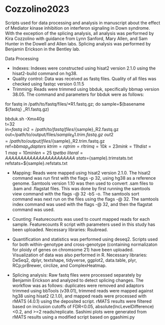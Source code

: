 # Cozzolino2023
Scripts used for data processing and analysis in manuscript about the effect of Mediator kinase inhibition on interferon signaling in Down syndrome. With the exception of the splicing analysis, all analysis was performed by Kira Cozzolino with guidance from Lynn Sanford, Mary Allen, and Sam Hunter in the Dowell and Allen labs. Splicing analysis was performed by Benjamin Erickson in the Bentley lab.

Data Processing
- Indexes: Indexes were constructed using hisat2 version 2.1.0 using the hisat2-build command on hg38. 
- Quality control: Data was received as fastq files. Quality of all files was checked using fastqc version 0.11.5
- Trimming: Reads were trimmed using bbduk, specifically bbmap version 38.05. The command and parameters for bbduk were as follows:

for fastq in /path/to/fastq/files/*R1.fastq.gz; do
sample=$(basename ${fastq} _R1.fastq.gz)

bbduk.sh -Xmx40g \
    t=32 \
    in=${fastq} \
    in2=/path/to/fastq/files/${sample}_R2.fastq.gz \
    out=/path/to/output/files/${sample}_R1.trim.fastq.gz \
    out2=/path/to/output/files/${sample}_R2.trim.fastq.gz \
    ref=${bbmap_adapters} \
    ktrim=r qtrim=rl trimq=10 k=23 mink=11 hdist=1 \
    maq=10 minlen=25 \
    tpe tbo \
    literal=AAAAAAAAAAAAAAAAAAAAAAA \
    stats=${sample}.trimstats.txt \
    refstats=${sample}.refstats.txt

- Mapping: Reads were mapped using hisat2 version 2.1.0. The hisat2 command was run first with the flags -p 32, using hg38 as a reference genome. Samtools version 1.10 was then used to convert .sam files to .bam and .flagstat files. This was done by first running the samtools view command with the flags  -@ 32 -bS -o. The samtools sort command was next run on the files using the flags -@ 32. The samtools index command was used with the flags -@ 32, and then the flagstat command was used.
- Counting: Featurecounts was used to count mapped reads for each sample.  Featurecounts R script with parameters used in this study has been uploaded. Necessary libraries: Rsubread.
- Quantification and statistics was performed using deseq2. Scripts used for both within-genotype and cross-genotype (containing normalizaton for ploidy of genes on chromsome 21) have been uploaded. Visualization of data was also performed in R. Necessary libraries: DeSeq2, dplyr, textshape, tidyverse, ggplot2, data.table, plyr, RCp;prBrewer, circlize, and ComplexHeatmap. 

- Splicing analysis: Raw fastq files were processed separately by Benjamin Erickson and analyzed to detect splicing changes. The workflow was as follows: duplicates were removed and adaptors trimmed using bbTools (v39.01), trimmed reads were mapped against hg38 using hisat2 (2.1.0), and mapped reads were processed with rMATS (4.0.1) using the deposited script. rMATS results were filtered based on inclusion cutoffs of FDR<0.05, absolute(IncLevelDifference)<0.2, and >=2 reads/replicate. Sashimi plots were generated from rMATS results using a modified script based on ggashimi.py
